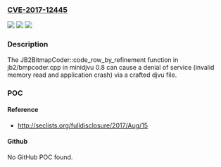 ### [CVE-2017-12445](https://cve.mitre.org/cgi-bin/cvename.cgi?name=CVE-2017-12445)
![](https://img.shields.io/static/v1?label=Product&message=n%2Fa&color=blue)
![](https://img.shields.io/static/v1?label=Version&message=n%2Fa&color=blue)
![](https://img.shields.io/static/v1?label=Vulnerability&message=n%2Fa&color=brighgreen)

### Description

The JB2BitmapCoder::code_row_by_refinement function in jb2/bmpcoder.cpp in minidjvu 0.8 can cause a denial of service (invalid memory read and application crash) via a crafted djvu file.

### POC

#### Reference
- http://seclists.org/fulldisclosure/2017/Aug/15

#### Github
No GitHub POC found.

